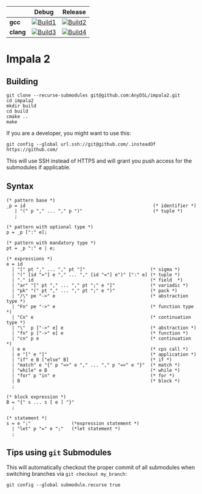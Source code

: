 |                   | Debug             | Release           |
|-------------------|-------------------|-------------------|
| **gcc**           | [![Build1][1]][5] | [![Build2][2]][5] |
| **clang**         | [![Build3][3]][5] | [![Build4][4]][5] |

[1]: https://travis-matrix-badges.herokuapp.com/repos/AnyDSL/impala2/branches/master/1
[2]: https://travis-matrix-badges.herokuapp.com/repos/AnyDSL/impala2/branches/master/2
[3]: https://travis-matrix-badges.herokuapp.com/repos/AnyDSL/impala2/branches/master/3
[4]: https://travis-matrix-badges.herokuapp.com/repos/AnyDSL/impala2/branches/master/4
[5]: https://travis-ci.org/AnyDSL/impala2/

# Impala 2

## Building

```
git clone --recurse-submodules git@github.com:AnyDSL/impala2.git
cd impala2
mkdir build
cd build
cmake ..
make
```

If you are a developer, you might want to use this:
```
git config --global url.ssh://git@github.com/.insteadOf https://github.com/
```
This will use SSH instead of HTTPS and will grant you push access for the submodules if applicable.

## Syntax

```ebnf
(* pattern base *)
_p = id                                               (* identifier *)
   | "(" p "," ... "," p ")"                          (* tuple *)
   ;

(* pattern with optional type *)
p = _p [":" e];

(* pattern with mandatory type *)
pt = _p ":" e | e;

(* expressions *)
e = id
  | "[" pt "," ... "," pt "]"                        (* sigma *)
  | "(" [id "="] e "," ... "," [id "="] e")" [":" e] (* tuple *)
  | "." id                                           (* field  *)
  | "ar" "[" pt "," ... "," pt ";" e "]"             (* variadic *)
  | "pk" "(" pt "," ... "," pt ";" e ")"             (* pack *)
  | "/\" pe "->" e                                   (* abstraction type *)
  | "Fn" pe "->" e                                   (* function type *)
  | "Cn" e                                           (* continuation type *)
  | "\"  p ["->" e] e                                (* abstraction *)
  | "fn" p ["->" e] e                                (* function *)
  | "cn" p e                                         (* continuation *)
  | e e                                              (* cps call *)
  | e "[" e "]"                                      (* application *)
  | "if" e B ["else" B]                              (* if *)
  | "match" e "{" p "=>" e "," ... "," p "=>" e "}"  (* match *)
  | "while" e B                                      (* while *)
  | "for" p "in" e                                   (* for *)
  | B                                                (* block *)
  ;

(* block expression *)
B = "{" s ... s [ e ] "}"
  ;

(* statement *)
s = e ";"               (*expression statement *)
  | "let" p "=" e ";"   (*let statement *)
  ;
```

## Tips using ```git``` Submodules

This will automatically checkout the proper commit of all submodules when switching branches via ```git checkout my_branch```:
```
git config --global submodule.recurse true
```
